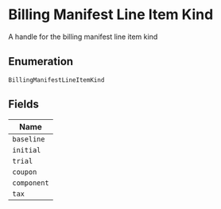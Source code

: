 
# Billing Manifest Line Item Kind

A handle for the billing manifest line item kind

## Enumeration

`BillingManifestLineItemKind`

## Fields

| Name |
|  --- |
| `baseline` |
| `initial` |
| `trial` |
| `coupon` |
| `component` |
| `tax` |

